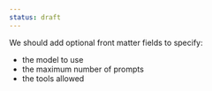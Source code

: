 ```yaml
---
status: draft
---
```


We should add optional front matter fields to specify:
- the model to use
- the maximum number of prompts
- the tools allowed

